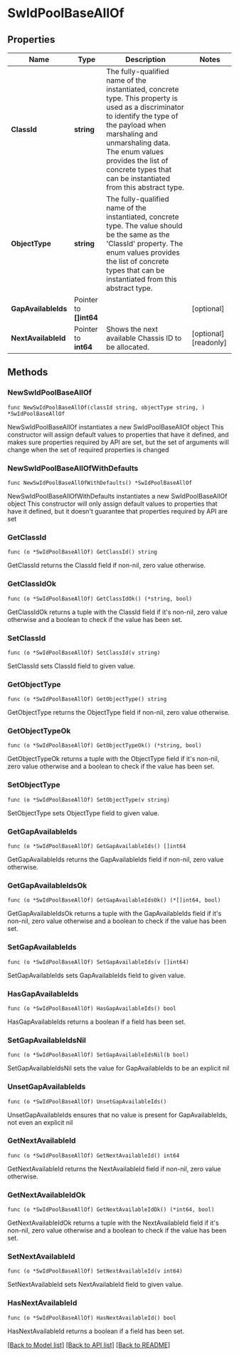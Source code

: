 # SwIdPoolBaseAllOf

## Properties

Name | Type | Description | Notes
------------ | ------------- | ------------- | -------------
**ClassId** | **string** | The fully-qualified name of the instantiated, concrete type. This property is used as a discriminator to identify the type of the payload when marshaling and unmarshaling data. The enum values provides the list of concrete types that can be instantiated from this abstract type. | 
**ObjectType** | **string** | The fully-qualified name of the instantiated, concrete type. The value should be the same as the &#39;ClassId&#39; property. The enum values provides the list of concrete types that can be instantiated from this abstract type. | 
**GapAvailableIds** | Pointer to **[]int64** |  | [optional] 
**NextAvailableId** | Pointer to **int64** | Shows the next available Chassis ID to be allocated. | [optional] [readonly] 

## Methods

### NewSwIdPoolBaseAllOf

`func NewSwIdPoolBaseAllOf(classId string, objectType string, ) *SwIdPoolBaseAllOf`

NewSwIdPoolBaseAllOf instantiates a new SwIdPoolBaseAllOf object
This constructor will assign default values to properties that have it defined,
and makes sure properties required by API are set, but the set of arguments
will change when the set of required properties is changed

### NewSwIdPoolBaseAllOfWithDefaults

`func NewSwIdPoolBaseAllOfWithDefaults() *SwIdPoolBaseAllOf`

NewSwIdPoolBaseAllOfWithDefaults instantiates a new SwIdPoolBaseAllOf object
This constructor will only assign default values to properties that have it defined,
but it doesn't guarantee that properties required by API are set

### GetClassId

`func (o *SwIdPoolBaseAllOf) GetClassId() string`

GetClassId returns the ClassId field if non-nil, zero value otherwise.

### GetClassIdOk

`func (o *SwIdPoolBaseAllOf) GetClassIdOk() (*string, bool)`

GetClassIdOk returns a tuple with the ClassId field if it's non-nil, zero value otherwise
and a boolean to check if the value has been set.

### SetClassId

`func (o *SwIdPoolBaseAllOf) SetClassId(v string)`

SetClassId sets ClassId field to given value.


### GetObjectType

`func (o *SwIdPoolBaseAllOf) GetObjectType() string`

GetObjectType returns the ObjectType field if non-nil, zero value otherwise.

### GetObjectTypeOk

`func (o *SwIdPoolBaseAllOf) GetObjectTypeOk() (*string, bool)`

GetObjectTypeOk returns a tuple with the ObjectType field if it's non-nil, zero value otherwise
and a boolean to check if the value has been set.

### SetObjectType

`func (o *SwIdPoolBaseAllOf) SetObjectType(v string)`

SetObjectType sets ObjectType field to given value.


### GetGapAvailableIds

`func (o *SwIdPoolBaseAllOf) GetGapAvailableIds() []int64`

GetGapAvailableIds returns the GapAvailableIds field if non-nil, zero value otherwise.

### GetGapAvailableIdsOk

`func (o *SwIdPoolBaseAllOf) GetGapAvailableIdsOk() (*[]int64, bool)`

GetGapAvailableIdsOk returns a tuple with the GapAvailableIds field if it's non-nil, zero value otherwise
and a boolean to check if the value has been set.

### SetGapAvailableIds

`func (o *SwIdPoolBaseAllOf) SetGapAvailableIds(v []int64)`

SetGapAvailableIds sets GapAvailableIds field to given value.

### HasGapAvailableIds

`func (o *SwIdPoolBaseAllOf) HasGapAvailableIds() bool`

HasGapAvailableIds returns a boolean if a field has been set.

### SetGapAvailableIdsNil

`func (o *SwIdPoolBaseAllOf) SetGapAvailableIdsNil(b bool)`

 SetGapAvailableIdsNil sets the value for GapAvailableIds to be an explicit nil

### UnsetGapAvailableIds
`func (o *SwIdPoolBaseAllOf) UnsetGapAvailableIds()`

UnsetGapAvailableIds ensures that no value is present for GapAvailableIds, not even an explicit nil
### GetNextAvailableId

`func (o *SwIdPoolBaseAllOf) GetNextAvailableId() int64`

GetNextAvailableId returns the NextAvailableId field if non-nil, zero value otherwise.

### GetNextAvailableIdOk

`func (o *SwIdPoolBaseAllOf) GetNextAvailableIdOk() (*int64, bool)`

GetNextAvailableIdOk returns a tuple with the NextAvailableId field if it's non-nil, zero value otherwise
and a boolean to check if the value has been set.

### SetNextAvailableId

`func (o *SwIdPoolBaseAllOf) SetNextAvailableId(v int64)`

SetNextAvailableId sets NextAvailableId field to given value.

### HasNextAvailableId

`func (o *SwIdPoolBaseAllOf) HasNextAvailableId() bool`

HasNextAvailableId returns a boolean if a field has been set.


[[Back to Model list]](../README.md#documentation-for-models) [[Back to API list]](../README.md#documentation-for-api-endpoints) [[Back to README]](../README.md)


